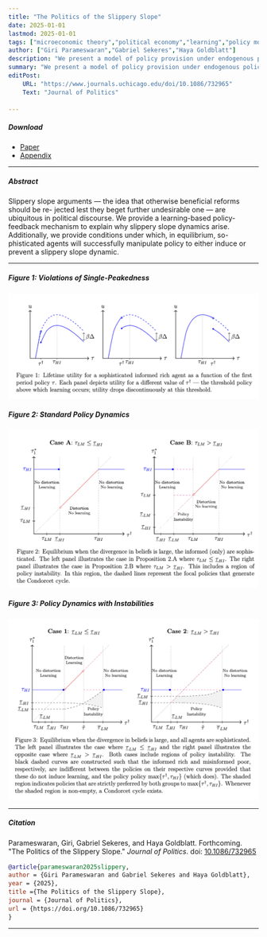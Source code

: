 ```yaml
---
title: "The Politics of the Slippery Slope" 
date: 2025-01-01
lastmod: 2025-01-01
tags: ["microeconomic theory","political economy","learning","policy momentum"]
author: ["Giri Parameswaran","Gabriel Sekeres","Haya Goldblatt"]
description: "We present a model of policy provision under endogenous policy momentum and a divided, misinformed polity. Forthcoming in the *Journal of Politics*." 
summary: "We present a model of policy provision under endogenous policy momentum and a divided, misinformed polity." 
editPost:
    URL: "https://www.journals.uchicago.edu/doi/10.1086/732965"
    Text: "Journal of Politics"

---
```


##### Download

+ [Paper](/papers/slippery_slope/gsekeres_slippery_slope.pdf)
+ [Appendix](/papers/slippery_slope/gsekeres_slippery_slope_appendix.pdf)


---

##### Abstract

Slippery slope arguments — the idea that otherwise beneficial reforms should be re-
jected lest they beget further undesirable one — are ubiquitous in political discourse.
We provide a learning-based policy-feedback mechanism to explain why slippery slope
dynamics arise. Additionally, we provide conditions under which, in equilibrium, so-
phisticated agents will successfully manipulate policy to either induce or prevent a
slippery slope dynamic.

---
##### Figure 1: Violations of Single-Peakedness

![](figure1.png)

##### Figure 2: Standard Policy Dynamics

![](figure2.png)

##### Figure 3: Policy Dynamics with Instabilities

![](figure3.png)

---

##### Citation

Parameswaran, Giri, Gabriel Sekeres, and Haya Goldblatt. Forthcoming. "The Politics of the Slippery Slope." *Journal of Politics*. doi: [10.1086/732965](https://doi.org/10.1086/732965)

```BibTeX
@article{parameswaran2025slippery,
author = {Giri Parameswaran and Gabriel Sekeres and Haya Goldblatt},
year = {2025},
title ={The Politics of the Slippery Slope},
journal = {Journal of Politics},
url = {https://doi.org/10.1086/732965}
}
```

---
